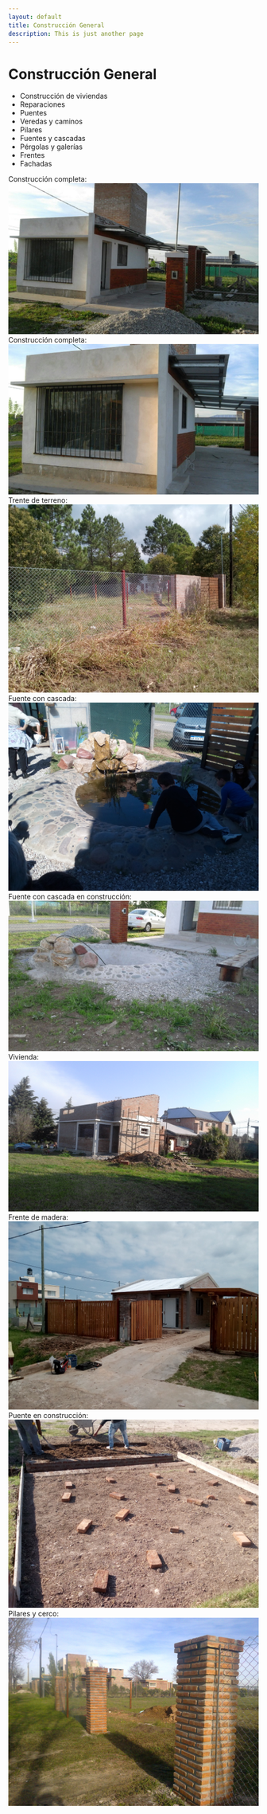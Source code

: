 ```yaml
---
layout: default
title: Construcción General
description: This is just another page
---
```


# Construcción General

* Construcción de viviendas
* Reparaciones
* Puentes
* Veredas y caminos
* Pilares
* Fuentes y cascadas
* Pérgolas y galerías
* Frentes
* Fachadas

Construcción completa:
<img src="./assets/images/construc/constru1.jpeg" class="full-width-image" />
Construcción completa:
<img src="./assets/images/construc/constru2.jpeg" class="full-width-image" />
Trente de terreno:
<img src="./assets/images/construc/constru3.jpg" class="full-width-image" />
Fuente con cascada:
<img src="./assets/images/construc/constru4.jpg" class="full-width-image" />
Fuente con cascada en construcción:
<img src="./assets/images/construc/constru5.jpeg" class="full-width-image" />
Vivienda:
<img src="./assets/images/construc/constru6.jpg" class="full-width-image" />
Frente de madera:
<img src="./assets/images/construc/constru7.jpg" class="full-width-image" />
Puente en construcción:
<img src="./assets/images/construc/constru8.jpg" class="full-width-image" />
Pilares y cerco:
<img src="./assets/images/construc/constru9.jpg" class="full-width-image" />